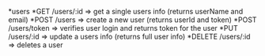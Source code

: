 *users
    *GET /users/:id => get a single users info (returns userName and email)
    *POST /users => create a new user (returns userId and token)
    *POST /users/token => verifies user login and returns token for the user
    *PUT /users/:id => update a users info (returns full user info)
    *DELETE /users/:id => deletes a user